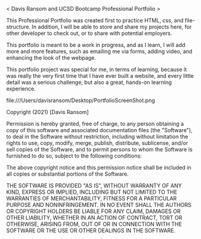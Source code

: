 < Davis Ransom and UCSD Bootcamp Professional Portfolio >

This Professional Portfolio was created first to practice HTML, css, and file-structure. In addition, I will be able to store and share my projects here, for other developer to check out, or to share with potential employers.

This portfolio is meant to be a work in progress, and as I learn, I will add more and more features, such as emailing me via forms, adding video, and enhancing the look of the webpage.

This portfolio project was special for me, in terms of learning, because it was really the very first time that I have ever built a website, and every little detail was a serious challenge, but also a great, hands-on learning experience.

file:///Users/davisransom/Desktop/PortfolioScreenShot.png


Copyright (2021) [Davis Ransom]

Permission is hereby granted, free of charge, to any person obtaining a copy
of this software and associated documentation files (the "Software"), to deal
in the Software without restriction, including without limitation the rights
to use, copy, modify, merge, publish, distribute, sublicense, and/or sell
copies of the Software, and to permit persons to whom the Software is
furnished to do so, subject to the following conditions:

The above copyright notice and this permission notice shall be included in all
copies or substantial portions of the Software.

THE SOFTWARE IS PROVIDED "AS IS", WITHOUT WARRANTY OF ANY KIND, EXPRESS OR
IMPLIED, INCLUDING BUT NOT LIMITED TO THE WARRANTIES OF MERCHANTABILITY,
FITNESS FOR A PARTICULAR PURPOSE AND NONINFRINGEMENT. IN NO EVENT SHALL THE
AUTHORS OR COPYRIGHT HOLDERS BE LIABLE FOR ANY CLAIM, DAMAGES OR OTHER
LIABILITY, WHETHER IN AN ACTION OF CONTRACT, TORT OR OTHERWISE, ARISING FROM,
OUT OF OR IN CONNECTION WITH THE SOFTWARE OR THE USE OR OTHER DEALINGS IN THE
SOFTWARE.
